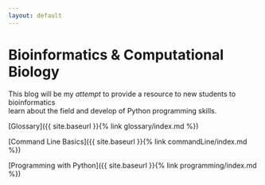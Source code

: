 ```yaml
---
layout: default
---
```


# Bioinformatics & Computational Biology

  This blog will be my *attempt* to provide a resource to new students to bioinformatics<br/> learn about the field and develop of Python programming skills.


[Glossary]({{ site.baseurl }}{% link glossary/index.md  %})

[Command Line Basics]({{ site.baseurl }}{% link commandLine/index.md  %})

[Programming with Python]({{ site.baseurl }}{% link programming/index.md  %})
